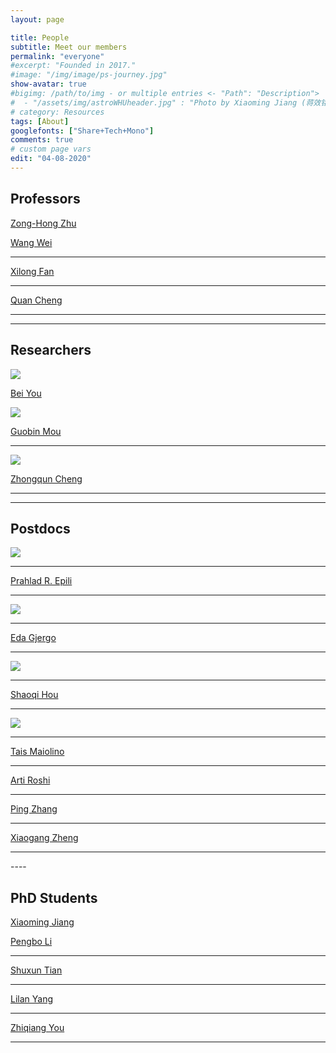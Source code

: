 ```yaml
---
layout: page

title: People
subtitle: Meet our members
permalink: "everyone"
#excerpt: "Founded in 2017."
#image: "/img/image/ps-journey.jpg"
show-avatar: true
#bigimg: /path/to/img - or multiple entries <- "Path": "Description">
#  - "/assets/img/astroWHUheader.jpg" : "Photo by Xiaoming Jiang (蒋效铭)"
# category: Resources
tags: [About]
googlefonts: ["Share+Tech+Mono"]
comments: true
# custom page vars
edit: "04-08-2020"
---
```


## Professors


<div class="spacer"></div>

<div class="row text-center">

  <div class="col-md-4 col-md-offset-0 col-sm-4 col-sm-offset-0 col-xs-12 col-xs-offset-0 text-center">
    <div class="project-card">
      <a target="_blank" href="pages/people/personal/zonghongzhu" class="project-link" title="Go to profile">
        <span class="fa-stack fa-4x">
          <i class="fa fa-square fa-stack-2x stack-color"></i>
        </span>
        <p class="text-muted">Zong-Hong Zhu</p>
      </a>
    </div>
  </div>

  <div class="col-md-4 col-md-offset-0 col-sm-4 col-sm-offset-0 col-xs-12 col-xs-offset-0 text-center">
    <div class="project-card">
      <a target="_bxlank" href="pages/people/personal/wangwei" class="project-link" title="Go to profile">
        <span class="fa-stack fa-4x">
          <i class="fa fa-square fa-stack-2x stack-color"></i>
        </span>
        <p class="text-muted">Wang Wei</p>
        <hr class="seperator">
      </a>
    </div>
  </div>

  <div class="col-md-4 col-md-offset-0 col-sm-4 col-sm-offset-0 col-xs-12 col-xs-offset-0 text-center">
    <div class="project-card">
      <a target="_blank" href="pages/people/personal/xilongfan" class="project-link" title="Go to profile">
        <span class="fa-stack fa-4x">
          <i class="fa fa-square fa-stack-2x stack-color"></i>
        </span>
        <p class="text-muted">Xilong Fan</p>
        <hr class="seperator">
      </a>
    </div>
  </div>
</div>


<div class="spacer"></div>

<div class="row text-center">

  <div class="col-md-4 col-md-offset-0 col-sm-4 col-sm-offset-0 col-xs-12 col-xs-offset-0 text-center">
    <div class="project-card">
      <a target="_blank" href="pages/people/personal/quancheng" class="project-link" title="Go to profile">
        <span class="fa-stack fa-4x">
          <i class="fa fa-square fa-stack-2x stack-color"></i>
        </span>
        <p class="text-muted">Quan Cheng</p>
        <hr class="seperator">
      </a>
    </div>
  </div>
</div>

----

## Researchers


<div class="spacer"></div>

<div class="row text-center">

  <div class="col-md-4 col-md-offset-0 col-sm-4 col-sm-offset-0 col-xs-12 col-xs-offset-0 text-center">
    <div class="project-card">
      <a target="_blank" href="pages/people/personal/beiyou" class="project-link" title="Go to profile">
        <span class="fa-stack fa-4x">
          <div class="crop"> <img src="assets/img/people/youbei.jpg"> </div>
        </span>
        <p class="text-muted">Bei You</p>
      </a>
    </div>
  </div>

  <div class="col-md-4 col-md-offset-0 col-sm-4 col-sm-offset-0 col-xs-12 col-xs-offset-0 text-center">
    <div class="project-card">
      <a target="_bxlank" href="pages/people/personal/guobinmou" class="project-link" title="Go to profile">
        <span class="fa-stack fa-4x">
          <div class="crop"> <img src="assets/img/people/mouguobin.jpg"> </div>
        </span>
        <p class="text-muted">Guobin Mou</p>
        <hr class="seperator">
      </a>
    </div>
  </div>

  <div class="col-md-4 col-md-offset-0 col-sm-4 col-sm-offset-0 col-xs-12 col-xs-offset-0 text-center">
    <div class="project-card">
      <a target="_blank" href="pages/people/personal/zhongquncheng" class="project-link" title="Go to profile">
        <span class="fa-stack fa-4x">
          <div class="crop"> <img src="assets/img/people/chengzhongqun.png"> </div>
        </span>
        <p class="text-muted">Zhongqun Cheng</p>
        <hr class="seperator">
      </a>
    </div>
  </div>
</div>

----

## Postdocs

<div class="spacer"></div>

<div class="row text-center">

  <div class="col-md-4 col-md-offset-0 col-sm-4 col-sm-offset-0 col-xs-12 col-xs-offset-0 text-center">
    <div class="project-card">
      <a target="_blank" href="pages/people/personal/prahladepili" class="project-link" title="Go to profile">
        <span class="fa-stack fa-4x">
          <div class="profile-image"> <img src="assets/img/people/prahladepili.png"> </div>
        </span>
        <hr class="seperator">
        <p class="text-muted">Prahlad R. Epili</p>
        <hr class="seperator">
      </a>
    </div>
  </div>

  <div class="col-md-4 col-md-offset-0 col-sm-4 col-sm-offset-0 col-xs-12 col-xs-offset-0 text-center">
    <div class="project-card">
      <a target="_bxlank" href="pages/people/personal/edagjergo" class="project-link" title="Go to profile">
        <span class="fa-stack fa-4x">
          <div class="crop"> <img src="assets/img/people/edagjergo.jpg"> </div>
        </span>
        <hr class="seperator">
        <p class="text-muted">Eda Gjergo</p>
        <hr class="seperator">
      </a>
    </div>
  </div>

  <div class="col-md-4 col-md-offset-0 col-sm-4 col-sm-offset-0 col-xs-12 col-xs-offset-0 text-center">
    <div class="project-card">
      <a target="_blank" href="pages/people/personal/shaoqihou" class="project-link" title="Go to profile">
        <span class="fa-stack fa-4x">
          <div class="profile-image"> <img src="assets/img/people/houshaoqi.png"> </div>
        </span>
        <hr class="seperator">
        <p class="text-muted">Shaoqi Hou</p>
        <hr class="seperator">
      </a>
    </div>
  </div>
</div>

<div class="spacer"></div>

<div class="row text-center">

  <div class="col-md-4 col-md-offset-0 col-sm-4 col-sm-offset-0 col-xs-12 col-xs-offset-0 text-center">
    <div class="project-card">
      <a target="_blank" href="pages/people/personal/taismaiolino" class="project-link" title="Go to profile">
        <span class="fa-stack fa-4x">
          <div class="crop"> <img src="assets/img/people/taismaiolino.png"> </div>
        </span>
        <hr class="seperator">
        <p class="text-muted">Tais Maiolino</p>
        <hr class="seperator">
      </a>
    </div>
  </div>

  <div class="col-md-4 col-md-offset-0 col-sm-4 col-sm-offset-0 col-xs-12 col-xs-offset-0 text-center">
    <div class="project-card">
      <a target="_bxlank" href="pages/people/personal/artiroshi" class="project-link" title="Go to profile">
        <span class="fa-stack fa-4x">
          <i class="fa fa-square fa-stack-2x stack-color"></i>
        </span>
        <p class="text-muted">Arti Roshi</p>
        <hr class="seperator">
      </a>
    </div>
  </div>


  <div class="col-md-4 col-md-offset-0 col-sm-4 col-sm-offset-0 col-xs-12 col-xs-offset-0 text-center">
    <div class="project-card">
      <a target="_blank" href="pages/people/personal/pingzhang" class="project-link" title="Go to profile">
        <span class="fa-stack fa-4x">
          <i class="fa fa-square fa-stack-2x stack-color"></i>
        </span>
        <p class="text-muted">Ping Zhang</p>
        <hr class="seperator">
      </a>
    </div>
  </div>
</div>

<div class="spacer"></div>

<div class="row text-center">

  <div class="col-md-4 col-md-offset-0 col-sm-4 col-sm-offset-0 col-xs-12 col-xs-offset-0 text-center">
    <div class="project-card">
      <a target="_blank" href="pages/people/personal/xiaogangzheng" class="project-link" title="Go to profile">
        <span class="fa-stack fa-4x">
          <i class="fa fa-square fa-stack-2x stack-color"></i>
        </span>
        <p class="text-muted">Xiaogang Zheng</p>
        <hr class="seperator">
      </a>
    </div>
  </div>
</div>
----

## PhD Students


<div class="spacer"></div>

<div class="row text-center">

  <div class="col-md-4 col-md-offset-0 col-sm-4 col-sm-offset-0 col-xs-12 col-xs-offset-0 text-center">
    <div class="project-card">
      <a target="_blank" href="pages/people/personal/xiaomingjiang" class="project-link" title="Go to profile">
        <span class="fa-stack fa-4x">
          <i class="fa fa-square fa-stack-2x stack-color"></i>
        </span>
        <p class="text-muted">Xiaoming Jiang</p>
      </a>
    </div>
  </div>

  <div class="col-md-4 col-md-offset-0 col-sm-4 col-sm-offset-0 col-xs-12 col-xs-offset-0 text-center">
    <div class="project-card">
      <a target="_bxlank" href="pages/people/personal/pengboli" class="project-link" title="Go to profile">
        <span class="fa-stack fa-4x">
          <i class="fa fa-square fa-stack-2x stack-color"></i>
        </span>
        <p class="text-muted">Pengbo Li</p>
        <hr class="seperator">
      </a>
    </div>
  </div>

  <div class="col-md-4 col-md-offset-0 col-sm-4 col-sm-offset-0 col-xs-12 col-xs-offset-0 text-center">
    <div class="project-card">
      <a target="_blank" href="pages/people/personal/shuxuntian" class="project-link" title="Go to profile">
        <span class="fa-stack fa-4x">
          <i class="fa fa-square fa-stack-2x stack-color"></i>
        </span>
        <p class="text-muted">Shuxun Tian</p>
        <hr class="seperator">
      </a>
    </div>
  </div>
</div>

<div class="spacer"></div>

<div class="row text-center">

  <div class="col-md-4 col-md-offset-0 col-sm-4 col-sm-offset-0 col-xs-12 col-xs-offset-0 text-center">
    <div class="project-card">
      <a target="_bxlank" href="pages/people/personal/lilanyang" class="project-link" title="Go to profile">
        <span class="fa-stack fa-4x">
          <i class="fa fa-square fa-stack-2x stack-color"></i>
        </span>
        <p class="text-muted">Lilan Yang</p>
        <hr class="seperator">
      </a>
    </div>
  </div>

  <div class="col-md-4 col-md-offset-0 col-sm-4 col-sm-offset-0 col-xs-12 col-xs-offset-0 text-center">
    <div class="project-card">
      <a target="_blank" href="pages/people/personal/zhiqiangyou" class="project-link" title="Go to profile">
        <span class="fa-stack fa-4x">
          <i class="fa fa-square fa-stack-2x stack-color"></i>
        </span>
        <p class="text-muted">Zhiqiang You</p>
        <hr class="seperator">
      </a>
    </div>
  </div>
</div>
